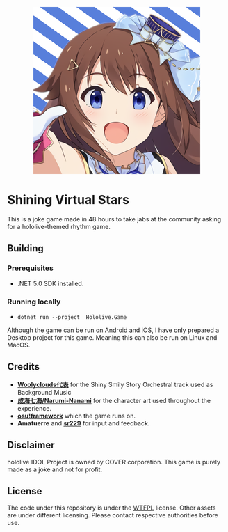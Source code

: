 ﻿<p align="center">
   <img width=384px src="icon.png" >
</p>

# Shining Virtual Stars
This is a joke game made in 48 hours to take jabs at the community asking for a hololive-themed rhythm game.

## Building
### Prerequisites
- .NET 5.0 SDK installed.

### Running locally
- `dotnet run --project  Hololive.Game`

Although the game can be run on Android and iOS, I have only prepared a Desktop project for this game. Meaning this can also be run on Linux and MacOS.

## Credits
- **[Woolyclouds代表](https://twitter.com/aaaaa_rekku)** for the Shiny Smily Story Orchestral track used as Background Music
- **[成海七海/Narumi-Nanami](https://twitter.com/naru_quadrille)** for the character art used throughout the experience.
- **[osu!framework](https://github.com/ppy/osu-framework)** which the game runs on.
- **Amatuerre** and **[sr229](https://github.com/sr229)** for input and feedback.

## Disclaimer
hololive IDOL Project is owned by COVER corporation. This game is purely made as a joke and not for profit.

## License
The code under this repository is under the [WTFPL](http://www.wtfpl.net/) license. Other assets are under different licensing. Please contact respective authorities before use.